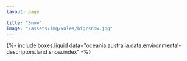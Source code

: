 ```yaml
---
layout: page

title: "Snow"
image: "/assets/img/wales/big/snow.jpg"
---
```


{%-
include boxes.liquid
data="oceania.australia.data.environmental-descriptors.land.snow.index"
-%}